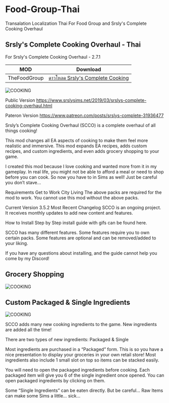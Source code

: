 # Food-Group-Thai
Transalation Localization Thai For Food Group and Srsly's Complete Cooking Overhaul 

## Srsly's Complete Cooking Overhaul - Thai
For Srsly's Complete Cooking Overhaul - 2.7.1

| MOD   | Download|
| ------------- | ------------- |
 |TheFoodGroup | [ดาวโหลด  Srsly's Complete Cooking](https://simfileshare.net/folder/60125/) |
 
 ![COOKING](https://64.media.tumblr.com/522f5aa82bb22c4c3dc71dfd03f866ad/4358e3180819cb68-27/s640x960/643cd60ac6681d55b4e3230707226db6b9343f4d.png)

Public Version
https://www.srslysims.net/2019/03/srslys-complete-cooking-overhaul.html

Pateron Version
https://www.patreon.com/posts/srslys-complete-31936477


Srsly’s Complete Cooking Overhaul (SCCO) is a complete overhaul of all things cooking!

This mod changes all EA aspects of cooking to make them feel more realistic and immersive. This mod expands EA recipes, adds custom recipes, and custom ingredients,  and even adds grocery shopping to your game.

I created this mod because I love cooking and wanted more from it in my gameplay.
In real life, you might not be able to afford a meal or need to shop before you can cook.
So now you have to in Sims as well!
Just be careful you don’t stave…

Requirements
Get to Work
City Living
The above packs are required for the mod to work. You cannot use this mod without the above packs. 

Current Version
3.5.2
Most Recent Changelog 
SCCO is an ongoing project. It receives monthly updates to add new content and features.

How to Install
Step by Step install guide with gifs can be found here.

SCCO has many different features.
Some features require you to own certain packs.
Some features are optional and can be removed/added to your liking.

If you have any questions about installing, and the guide cannot help you come by my Discord!

## Grocery Shopping
 ![COOKING](https://srslysims.net/wp-content/uploads/2021/04/2021-04-17-20_23_08-The-Sims%E2%84%A2-4-226x300.png)
 
 ## Custom Packaged & Single Ingredients
 ![COOKING](https://srslysims.net/wp-content/uploads/2021/04/TS4_x64-2020-03-13-04-42-38.png)
 
SCCO adds many new cooking ingredients to the game. New ingredients are added all the time!
 
There are two types of new ingredients: Packaged & Single
 
Most ingredients are purchased in a “Packaged” form. 
This is so you have a nice presentation to display your groceries in your own retail store! 
Most ingredients also include 1 small slot on top so items can be stacked easily.
 
You will need to open the packaged ingredients before cooking.
Each packaged item will give you 6 of the single ingredient once opened.
You can open packaged ingredients by clicking on them.
 
Some “Single Ingredients” can be eaten directly. But be careful… 
Raw Items can make some Sims a little… sick… 
